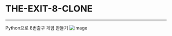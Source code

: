 # THE-EXIT-8-CLONE
---
Python으로 8번출구 게임 만들기
![image](https://github.com/KangHyunssu/THE-EXIT-8-CLONE/assets/128908098/a6a3649d-f5a3-4323-a803-ff8886484f6b)
